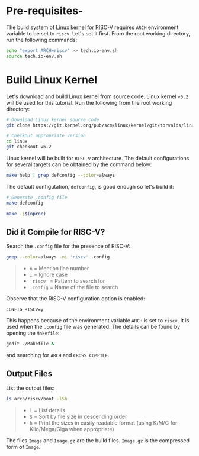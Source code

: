 # Pre-requisites-

The build system of [Linux kernel](https://kernel.org/) for RISC-V requires `ARCH` environment variable to be set to `riscv`. Let's set it first. From the root working directory, run the following commands:
``` bash
echo "export ARCH=riscv" >> tech.io-env.sh
source tech.io-env.sh
```

# Build Linux Kernel

Let's download and build Linux kernel from source code. Linux kernel `v6.2` will be used for this tutorial. Run the following from the root working directory:
``` bash
# Download Linux kernel source code
git clone https://git.kernel.org/pub/scm/linux/kernel/git/torvalds/linux.git

# Checkout appropriate version
cd linux
git checkout v6.2
```

Linux kernel will be built for `RISC-V` architecture. The default configurations for several targets can be obtained by the command below:
``` bash
make help | grep defconfig --color=always
```

The default configutation, `defconfig`, is good enough so let's build it:
``` bash
# Generate .config file
make defconfig

make -j$(nproc)
```

## Did it Compile for RISC-V?

Search the `.config` file for the presence of RISC-V:
``` bash
grep --color=always -ni 'riscv' .config
```
> - `n` = Mention line number
> - `i` = Ignore case
> - `'riscv'` = Pattern to search for
> - `.config` = Name of the file to search

Observe that the RISC-V configuration option is enabled:
```
CONFIG_RISCV=y
```
This happens because of the environment variable `ARCH` is set to `riscv`. It is used when the `.config` file was generated. The details can be found by opening the `Makefile`:
``` bash
gedit ./Makefile &
```
and searching for `ARCH` and `CROSS_COMPILE`.

## Output Files

List the output files:
``` bash
ls arch/riscv/boot -lSh
```
> - `l` = List details
> - `S` = Sort by file size in descending order
> - `h` = Print the sizes in easily readable format (using K/M/G for Kilo/Mega/Giga when appropriate)

The files `Image` and `Image.gz` are the build files. `Image.gz` is the compressed form of `Image`.
